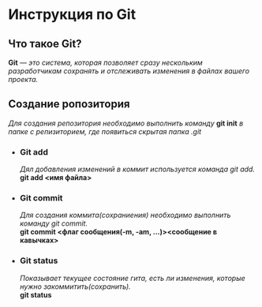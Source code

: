 # **Инструкция по Git**

## **Что такое Git?**

**Git** — *это система, которая позволяет сразу нескольким разработчикам сохранять и отслеживать изменения в файлах вашего проекта.*

## **Создание ропозитория**

*Для создания репозитория необходимо выполнить команду* **git init** *в папке с репизиторием, где появиться скрытая папка .git*

* ### **Git add**

    *Дял добавления изменений в коммит используется команда git add.*  
    **git add <имя файла>**

* ### **Git commit**

    *Для создания коммита(сохраниения) необходимо выполнить команду git commit.*  
    **git commit <флаг сообщения(-m, -am, ...)><сообщение в кавычках>**

* ### **Git status**    

    *Показывает текущее состояние гита, есть ли изменения, которые нужно закоммитить(сохранить).*  
    **git status**